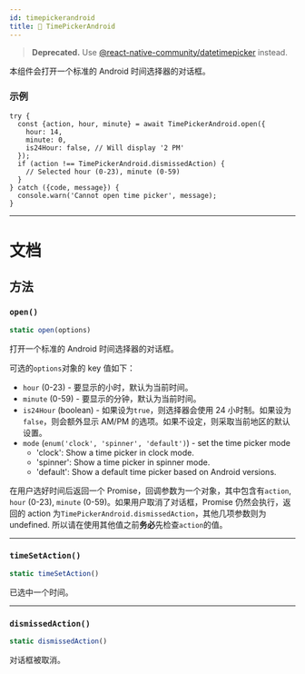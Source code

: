 ```yaml
---
id: timepickerandroid
title: 🚧 TimePickerAndroid
---
```


> **Deprecated.** Use [@react-native-community/datetimepicker](https://github.com/react-native-community/react-native-datetimepicker) instead.

本组件会打开一个标准的 Android 时间选择器的对话框。

### 示例

```
try {
  const {action, hour, minute} = await TimePickerAndroid.open({
    hour: 14,
    minute: 0,
    is24Hour: false, // Will display '2 PM'
  });
  if (action !== TimePickerAndroid.dismissedAction) {
    // Selected hour (0-23), minute (0-59)
  }
} catch ({code, message}) {
  console.warn('Cannot open time picker', message);
}
```

---

# 文档

## 方法

### `open()`

```jsx
static open(options)
```

打开一个标准的 Android 时间选择器的对话框。

可选的`options`对象的 key 值如下：

- `hour` (0-23) - 要显示的小时，默认为当前时间。
- `minute` (0-59) - 要显示的分钟，默认为当前时间。
- `is24Hour` (boolean) - 如果设为`true`，则选择器会使用 24 小时制。如果设为`false`，则会额外显示 AM/PM 的选项。如果不设定，则采取当前地区的默认设置。
- `mode` (`enum('clock', 'spinner', 'default')`) - set the time picker mode
  - 'clock': Show a time picker in clock mode.
  - 'spinner': Show a time picker in spinner mode.
  - 'default': Show a default time picker based on Android versions.

在用户选好时间后返回一个 Promise，回调参数为一个对象，其中包含有`action`, `hour` (0-23), `minute` (0-59)。如果用户取消了对话框，Promise 仍然会执行，返回的 action 为`TimePickerAndroid.dismissedAction`，其他几项参数则为 undefined. 所以请在使用其他值之前**务必**先检查`action`的值。

---

### `timeSetAction()`

```jsx
static timeSetAction()
```

已选中一个时间。

---

### `dismissedAction()`

```jsx
static dismissedAction()
```

对话框被取消。
